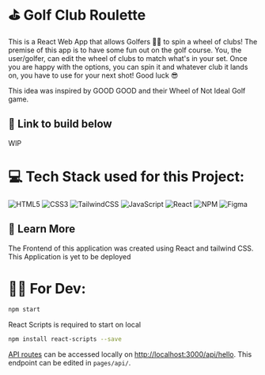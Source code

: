 # ⛳ Golf Club Roulette

This is a React Web App that allows Golfers 🏌️‍♂️ to spin a wheel of clubs! The premise of this app is to have some fun out on the golf course. You, the user/golfer, can edit the wheel of clubs to match what's in your set. Once you are happy with the options, you can spin it and whatever club it lands on, you have to use for your next shot! Good luck 😎

This idea was inspired by GOOD GOOD and their Wheel of Not Ideal Golf game.

## 🔗 Link to build below

WIP

# 💻 Tech Stack used for this Project:

![HTML5](https://img.shields.io/badge/html5-%23E34F26.svg?style=for-the-badge&logo=html5&logoColor=white) ![CSS3](https://img.shields.io/badge/css3-%231572B6.svg?style=for-the-badge&logo=css3&logoColor=white) ![TailwindCSS](https://img.shields.io/badge/tailwindcss-%2338B2AC.svg?style=for-the-badge&logo=tailwind-css&logoColor=white) ![JavaScript](https://img.shields.io/badge/javascript-%23323330.svg?style=for-the-badge&logo=javascript&logoColor=%23F7DF1E) ![React](https://img.shields.io/badge/react-%2320232a.svg?style=for-the-badge&logo=react&logoColor=%2361DAFB) ![NPM](https://img.shields.io/badge/NPM-%23000000.svg?style=for-the-badge&logo=npm&logoColor=white) ![Figma](https://img.shields.io/badge/figma-%23F24E1E.svg?style=for-the-badge&logo=figma&logoColor=white)

## 🛫 Learn More

The Frontend of this application was created using React and tailwind CSS.
This Application is yet to be deployed

# 👨‍💻 For Dev:

```bash
npm start
```

React Scripts is required to start on local

```bash
npm install react-scripts --save
```

[API routes](https://nextjs.org/docs/api-routes/introduction) can be accessed locally on [http://localhost:3000/api/hello](http://localhost:3000/api/hello). This endpoint can be edited in `pages/api/`.
